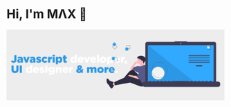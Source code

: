# Hi, I'm MΛX 👋

<img src="./header.png" alt="banner that says Javascript developer, UI designer & more.">

